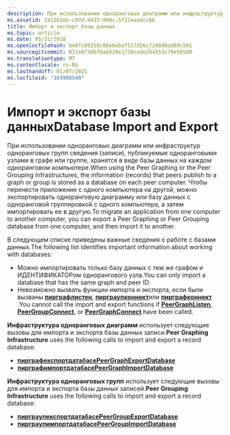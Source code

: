 ```yaml
---
description: При использовании одноранговых диаграмм или инфраструктур одноранговых групп сведения (записи), публикуемые одноранговыми узлами в графе или группе, хранятся в виде базы данных на каждом одноранговом компьютере.
ms.assetid: 1412b2eb-c97d-4415-998c-5f21eaadcc66
title: Импорт и экспорт базы данных
ms.topic: article
ms.date: 05/31/2018
ms.openlocfilehash: b48fc09259c06e6ebaf537d26c7288d0ad09c501
ms.sourcegitcommit: 831e8f3db78ab820e1710cede244553c70e50500
ms.translationtype: MT
ms.contentlocale: ru-RU
ms.lasthandoff: 01/07/2021
ms.locfileid: "103998548"
---
```

# <a name="database-import-and-export"></a><span data-ttu-id="fe03c-103">Импорт и экспорт базы данных</span><span class="sxs-lookup"><span data-stu-id="fe03c-103">Database Import and Export</span></span>

<span data-ttu-id="fe03c-104">При использовании одноранговых диаграмм или инфраструктур одноранговых групп сведения (записи), публикуемые одноранговыми узлами в графе или группе, хранятся в виде базы данных на каждом одноранговом компьютере.</span><span class="sxs-lookup"><span data-stu-id="fe03c-104">When using the Peer Graphing or the Peer Grouping Infrastructures, the information (records) that peers publish to a graph or group is stored as a database on each peer computer.</span></span> <span data-ttu-id="fe03c-105">Чтобы перенести приложение с одного компьютера на другой, можно экспортировать одноранговую диаграмму или базу данных с одноранговой группировкой с одного компьютера, а затем импортировать ее в другую.</span><span class="sxs-lookup"><span data-stu-id="fe03c-105">To migrate an application from one computer to another computer, you can export a Peer Graphing or Peer Grouping database from one computer, and then import it to another.</span></span>

<span data-ttu-id="fe03c-106">В следующем списке приведены важные сведения о работе с базами данных.</span><span class="sxs-lookup"><span data-stu-id="fe03c-106">The following list identifies important information about working with databases:</span></span>

-   <span data-ttu-id="fe03c-107">Можно импортировать только базу данных с тем же графом и ИДЕНТИФИКАТОРом однорангового узла.</span><span class="sxs-lookup"><span data-stu-id="fe03c-107">You can only import a database that has the same graph and peer ID.</span></span>
-   <span data-ttu-id="fe03c-108">Невозможно вызвать функции импорта и экспорта, если были вызваны [**пирграфлистен**](/windows/desktop/api/P2P/nf-p2p-peergraphlisten), [**пирграупконнект**](/windows/desktop/api/P2P/nf-p2p-peergroupconnect)или [**пирграфконнект**](/windows/desktop/api/P2P/nf-p2p-peergraphconnect) .</span><span class="sxs-lookup"><span data-stu-id="fe03c-108">You cannot call the import and export functions if [**PeerGraphListen**](/windows/desktop/api/P2P/nf-p2p-peergraphlisten), [**PeerGroupConnect**](/windows/desktop/api/P2P/nf-p2p-peergroupconnect), or [**PeerGraphConnect**](/windows/desktop/api/P2P/nf-p2p-peergraphconnect) have been called.</span></span>

<span data-ttu-id="fe03c-109">**Инфраструктура одноранговых диаграмм** использует следующие вызовы для импорта и экспорта базы данных записи.</span><span class="sxs-lookup"><span data-stu-id="fe03c-109">**Peer Graphing Infrastructure** uses the following calls to import and export a record database:</span></span>

-   [<span data-ttu-id="fe03c-110">**пирграфекспортдатабасе**</span><span class="sxs-lookup"><span data-stu-id="fe03c-110">**PeerGraphExportDatabase**</span></span>](/windows/desktop/api/P2P/nf-p2p-peergraphexportdatabase)
-   [<span data-ttu-id="fe03c-111">**пирграфимпортдатабасе**</span><span class="sxs-lookup"><span data-stu-id="fe03c-111">**PeerGraphImportDatabase**</span></span>](/windows/desktop/api/P2P/nf-p2p-peergraphimportdatabase)

<span data-ttu-id="fe03c-112">**Инфраструктура одноранговых групп** использует следующие вызовы для импорта и экспорта базы данных записей.</span><span class="sxs-lookup"><span data-stu-id="fe03c-112">**Peer Grouping Infrastructure** uses the following calls to import and export a record database:</span></span>

-   [<span data-ttu-id="fe03c-113">**пирграупекспортдатабасе**</span><span class="sxs-lookup"><span data-stu-id="fe03c-113">**PeerGroupExportDatabase**</span></span>](/windows/desktop/api/P2P/nf-p2p-peergroupexportdatabase)
-   [<span data-ttu-id="fe03c-114">**пирграупимпортдатабасе**</span><span class="sxs-lookup"><span data-stu-id="fe03c-114">**PeerGroupImportDatabase**</span></span>](/windows/desktop/api/P2P/nf-p2p-peergroupimportdatabase)

 

 



